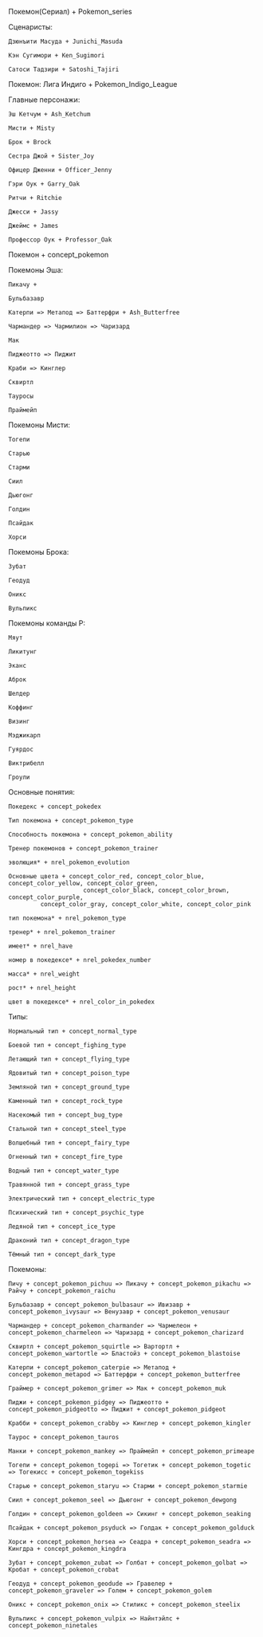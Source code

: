 Покемон(Сериал) + Pokemon_series

Сценаристы:

	Дзюнъити Масуда + Junichi_Masuda

	Кэн Сугимори + Ken_Sugimori

	Сатоси Тадзири + Satoshi_Tajiri

Покемон: Лига Индиго + Pokemon_Indigo_League

Главные персонажи:
	
	Эш Кетчум + Ash_Ketchum
	
	Мисти + Misty

	Брок + Brock
	
	Сестра Джой + Sister_Joy
	
	Офицер Дженни + Officer_Jenny
	
	Гэри Оук + Garry_Oak
	
	Ритчи + Ritchie
	
	Джесси + Jassy
	
	Джеймс + James
	
	Профессор Оук + Professor_Oak	
 
Покемон + concept_pokemon

Покемоны Эша:

	Пикачу + 

	Бульбазавр

	Катерпи => Метапод => Баттерфри + Ash_Butterfree

	Чармандер => Чармилион => Чаризард

	Мак

	Пиджеотто => Пиджит

	Краби => Кинглер

	Сквиртл

	Тауросы

	Праймейп

Покемоны Мисти:

	Тогепи

	Старью

	Старми

	Сиил

	Дьюгонг

	Голдин

	Псайдак

	Хорси

Покемоны Брока:

	Зубат

	Геодуд

	Оникс

	Вульпикс

Покемоны команды Р:

	Мяут

	Ликитунг

	Эканс

	Аброк

	Шелдер

	Коффинг

	Визинг

	Мэджикарп

	Гуярдос

	Виктрибелл

	Гроули

Основные понятия:

	Покедекс + concept_pokedex

	Тип покемона + concept_pokemon_type

	Способность покемона + concept_pokemon_ability

	Тренер покемонов + concept_pokemon_trainer

	эволюция* + nrel_pokemon_evolution

	Основные цвета + concept_color_red, concept_color_blue, concept_color_yellow, concept_color_green,
                         concept_color_black, concept_color_brown, concept_color_purple, 
			 concept_color_gray, concept_color_white, concept_color_pink
	
	тип покемона* + nrel_pokemon_type

	тренер* + nrel_pokemon_trainer	
	
	имеет* + nrel_have

	номер в покедексе* + nrel_pokedex_number

	масса* + nrel_weight

	рост* + nrel_height

	цвет в покедексе* + nrel_color_in_pokedex
Типы:

	Нормальный тип + concept_normal_type

	Боевой тип + concept_fighing_type

	Летающий тип + concept_flying_type

	Ядовитый тип + concept_poison_type

	Земляной тип + concept_ground_type

	Каменный тип + concept_rock_type

	Насекомый тип + concept_bug_type

	Стальной тип + concept_steel_type

	Волшебный тип + concept_fairy_type

	Огненный тип + concept_fire_type

	Водный тип + concept_water_type

	Травянной тип + concept_grass_type

	Электрический тип + concept_electric_type

	Психический тип + concept_psychic_type
		
	Ледяной тип + concept_ice_type

	Драконий тип + concept_dragon_type
	
	Тёмный тип + concept_dark_type

Покемоны: 

	Пичу + concept_pokemon_pichuu => Пикачу + concept_pokemon_pikachu => Райчу + concept_pokemon_raichu

	Бульбазавр + concept_pokemon_bulbasaur => Ивизавр + concept_pokemon_ivysaur => Венузавр + concept_pokemon_venusaur

	Чармандер + concept_pokemon_charmander => Чармелеон + concept_pokemon_charmeleon => Чаризард + concept_pokemon_charizard

	Сквиртл + concept_pokemon_squirtle => Вартортл + concept_pokemon_wartortle => Бластойз + concept_pokemon_blastoise

	Катерпи + concept_pokemon_caterpie => Метапод + concept_pokemon_metapod => Баттерфри + concept_pokemon_butterfree
	
	Граймер + concept_pokemon_grimer => Мак + concept_pokemon_muk

	Пиджи + concept_pokemon_pidgey => Пиджеотто + concept_pokemon_pidgeotto => Пиджит + concept_pokemon_pidgeot

	Крабби + concept_pokemon_crabby => Кинглер + concept_pokemon_kingler

	Таурос + concept_pokemon_tauros

	Манки + concept_pokemon_mankey => Праймейп + concept_pokemon_primeape

	Тогепи + concept_pokemon_togepi => Тогетик + concept_pokemon_togetic => Тогекисс + concept_pokemon_togekiss

	Старью + concept_pokemon_staryu => Старми + concept_pokemon_starmie
	
	Сиил + concept_pokemon_seel => Дьюгонг + concept_pokemon_dewgong
	
	Голдин + concept_pokemon_goldeen => Сикинг + concept_pokemon_seaking

	Псайдак + concept_pokemon_psyduck => Голдак + concept_pokemon_golduck

	Хорси + concept_pokemon_horsea => Сеадра + concept_pokemon_seadra => Кингдра + concept_pokemon_kingdra

	Зубат + concept_pokemon_zubat => Голбат + concept_pokemon_golbat => Кробат + concept_pokemon_crobat

	Геодуд + concept_pokemon_geodude => Гравелер + concept_pokemon_graveler => Голем + concept_pokemon_golem

	Оникс + concept_pokemon_onix => Стиликс + concept_pokemon_steelix
	
	Вульпикс + concept_pokemon_vulpix => Найнтэйлс + concept_pokemon_ninetales
	
